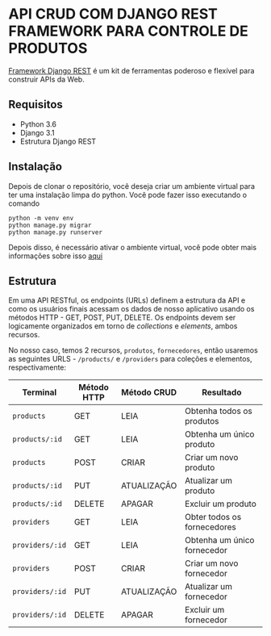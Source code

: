 # API CRUD COM DJANGO REST FRAMEWORK PARA CONTROLE DE PRODUTOS
[Framework Django REST](http://www.django-rest-framework.org/) é um kit de ferramentas poderoso e flexível para construir APIs da Web.

## Requisitos
- Python 3.6
- Django 3.1
- Estrutura Django REST

## Instalação
Depois de clonar o repositório, você deseja criar um ambiente virtual para ter uma instalação limpa do python.
Você pode fazer isso executando o comando
```
python -m venv env
python manage.py migrar
python manage.py runserver
```

Depois disso, é necessário ativar o ambiente virtual, você pode obter mais informações sobre isso [aqui](https://docs.python.org/3/tutorial/venv.html)

## Estrutura
Em uma API RESTful, os endpoints (URLs) definem a estrutura da API e como os usuários finais acessam os dados de nosso aplicativo usando os métodos HTTP - GET, POST, PUT, DELETE. Os endpoints devem ser logicamente organizados em torno de _collections_ e _elements_, ambos recursos.

No nosso caso, temos 2 recursos, `produtos`, `fornecedores`, então usaremos as seguintes URLS - `/products/` e `/providers` para coleções e elementos, respectivamente:

Terminal |Método HTTP | Método CRUD | Resultado
-- | -- |-- |--
`products` | GET | LEIA | Obtenha todos os produtos
`products/:id` | GET | LEIA | Obtenha um único produto
`products`| POST | CRIAR | Criar um novo produto
`products/:id` | PUT | ATUALIZAÇÃO | Atualizar um produto
`products/:id` | DELETE | APAGAR | Excluir um produto
`providers` | GET | LEIA | Obter todos os fornecedores
`providers/:id` | GET | LEIA | Obtenha um único fornecedor
`providers`| POST | CRIAR | Criar um novo fornecedor
`providers/:id` | PUT | ATUALIZAÇÃO | Atualizar um fornecedor
`providers/:id` | DELETE | APAGAR | Excluir um fornecedor
